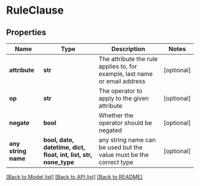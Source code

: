 # RuleClause


## Properties
Name | Type | Description | Notes
------------ | ------------- | ------------- | -------------
**attribute** | **str** | The attribute the rule applies to, for example, last name or email address | [optional] 
**op** | **str** | The operator to apply to the given attribute | [optional] 
**negate** | **bool** | Whether the operator should be negated | [optional] 
**any string name** | **bool, date, datetime, dict, float, int, list, str, none_type** | any string name can be used but the value must be the correct type | [optional]

[[Back to Model list]](../README.md#documentation-for-models) [[Back to API list]](../README.md#documentation-for-api-endpoints) [[Back to README]](../README.md)


